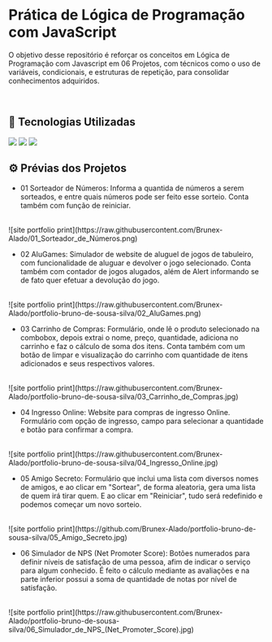 # Prática de Lógica de Programação com JavaScript

O objetivo desse repositório é reforçar os conceitos em Lógica de Programação com Javascript em 06 Projetos, com técnicos como o uso de variáveis, condicionais, e estruturas de repetição, para consolidar conhecimentos adquiridos.

<br>

## 🚀 Tecnologias Utilizadas
<div>
  <img src="https://img.shields.io/badge/HTML-E44D26?style=for-the-badge&logo=html5&logoColor=white">
  <img src="https://img.shields.io/badge/CSS-1572B6?style=for-the-badge&logo=css3&logoColor=white">
  <img src="https://img.shields.io/badge/JavaScript-F7DF1E?style=for-the-badge&logo=javascript&logoColor=black">
</div>


## ⚙️ Prévias dos Projetos


- 01 Sorteador de Números: Informa a quantida de números a serem sorteados, e entre quais números pode ser feito esse sorteio. Conta também com função de reiniciar.
<br>
![site portfolio print](https://raw.githubusercontent.com/Brunex-Alado/01_Sorteador_de_Números.png)

<br/>

- 02 AluGames: Simulador de website de aluguel de jogos de tabuleiro, com funcionalidade de aluguar e devolver o jogo selecionado. Conta também com contador de jogos alugados, além de Alert informando se de fato quer efetuar a devolução do jogo.
<br>
![site portfolio print](https://raw.githubusercontent.com/Brunex-Alado/portfolio-bruno-de-sousa-silva/02_AluGames.png)
<br/>

- 03 Carrinho de Compras: Formulário, onde lê o produto selecionado na combobox, depois extrai o nome, preço, quantidade, adiciona no carrinho e faz o cálculo de soma dos itens. Conta também com um botão de limpar e visualização do carrinho com quantidade de itens adicionados e seus respectivos valores.
<br>
![site portfolio print](https://raw.githubusercontent.com/Brunex-Alado/portfolio-bruno-de-sousa-silva/03_Carrinho_de_Compras.jpg)
<br/>

- 04 Ingresso Online: Website para compras de ingresso Online. Formulário com opção de ingresso, campo para selecionar a quantidade e botão para confirmar a compra.
<br>
![site portfolio print](https://raw.githubusercontent.com/Brunex-Alado/portfolio-bruno-de-sousa-silva/04_Ingresso_Online.jpg)
<br/>

- 05 Amigo Secreto: Formulário que inclui uma lista com diversos nomes de amigos, e ao clicar em "Sortear", de forma aleatoria, gera uma lista de quem irá tirar quem. E ao clicar em "Reiniciar", tudo será redefinido e podemos começar um novo sorteio.
<br>
![site portfolio print](https://github.com/Brunex-Alado/portfolio-bruno-de-sousa-silva/05_Amigo_Secreto.jpg)
<br/>

- 06 Simulador de NPS (Net Promoter Score): Botões numerados para definir níveis de satisfação de uma pessoa, afim de indicar o serviço para algum conhecido. É feito o cálculo mediante as avaliações e na parte inferior possui a soma de quantidade de notas por nível de satisfação.
<br/>
![site portfolio print](https://raw.githubusercontent.com/Brunex-Alado/portfolio-bruno-de-sousa-silva/06_Simulador_de_NPS_(Net_Promoter_Score).jpg)
